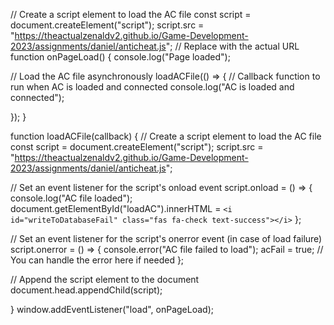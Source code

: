   // Create a script element to load the AC file
      const script = document.createElement("script");
    script.src = "https://theactualzenaldv2.github.io/Game-Development-2023/assignments/daniel/anticheat.js"; // Replace with the actual URL
function onPageLoad() { console.log("Page loaded");

// Load the AC file asynchronously
loadACFile(() => {
  // Callback function to run when AC is loaded and connected
  console.log("AC is loaded and connected");


});
}

function loadACFile(callback) { // Create a script element to load the AC file const script = document.createElement("script"); script.src = "https://theactualzenaldv2.github.io/Game-Development-2023/assignments/daniel/anticheat.js";

// Set an event listener for the script's onload event
script.onload = () => {
  console.log("AC file loaded");
  document.getElementById("loadAC").innerHTML = `<i id="writeToDatabaseFail" class="fas fa-check text-success"></i>`
};

// Set an event listener for the script's onerror event (in case of load failure)
script.onerror = () => {
  console.error("AC file failed to load");
  acFail = true;
  // You can handle the error here if needed
};

// Append the script element to the document
document.head.appendChild(script);

}
window.addEventListener("load", onPageLoad);
